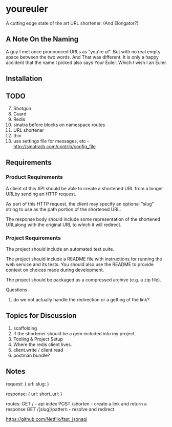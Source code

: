 # youreuler

A cutting edge state of the art URL shortener.  (And Elongator?)

## A Note On the Naming

A guy I met once pronounced URLs as "you're ul".  But with no real empty space between the two words.  And That was different.  It is only a happy accident that the name I picked also says Your Euler.  Which I wish I an Euler.

## Installation

## TODO

7. Shotgun
8. Guard
9. Redis
2. sinatra before blocks on namespace routes
10. URL shortener
11. thin
12. use settings file for messages, etc - http://sinatrarb.com/contrib/config_file


## Requirements

### Product Requirements

A client of this API should be able to create a shortened URL from a longer URLby sending an HTTP request.

As part of this HTTP request, the client may specify an optional "slug" string to use as the path portion of the shortened URL.

The response body should include some representation of the shortened URLalong with the original URL to which it will redirect.

### Project Requirements

The project should include an automated test suite.

The project should include a README file with instructions for running the web service and its tests. You should also use the README to provide context on choices made during development.

The project should be packaged as a compressed archive (e.g. a zip file).

Questions
1. do we not actually handle the redirection or a getting of the link?

## Topics for Discussion
1. scaffolding
2. if the shortener should be a gem included into my project.
3. Tooling & Project Setup
4. Where the redis client lives.
5. client.write / client.read
6. postman bundle?

## Notes

request:
{
  url:
  slug:
}

response:
{
  url:
  short_url:
}

routes:
GET / - api index
POST /shorten - create a link and return a response
GET /[slug]/pattern - resolve and redirect

https://github.com/Netflix/fast_jsonapi